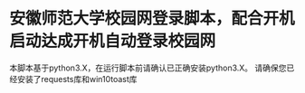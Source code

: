 # 安徽师范大学校园网登录脚本，配合开机启动达成开机自动登录校园网
本脚本基于python3.X，在运行脚本前请确认已正确安装python3.X。
请确保您已经安装了requests库和win10toast库
